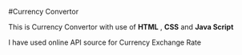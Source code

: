 #Currency Convertor
<p>This is Currency Convertor with use of <b>HTML</b> , <b>CSS</b> and <b>Java Script</b> </p>
<p>I have used online API source for Currency Exchange Rate</p>
